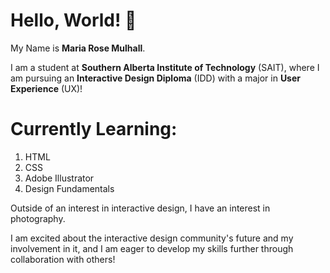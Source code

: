 # Hello, World! 👋

My Name is **Maria Rose Mulhall**.

I am a student at **Southern Alberta Institute of Technology** (SAIT), where I am pursuing an **Interactive Design Diploma** (IDD) with a major in **User Experience** (UX)!

# Currently Learning:

1. HTML
2. CSS
3. Adobe Illustrator
4. Design Fundamentals

Outside of an interest in interactive design, I have an interest in photography.

I am excited about the interactive design community's future and my involvement in it, and I am eager to develop my skills further through collaboration with others!

